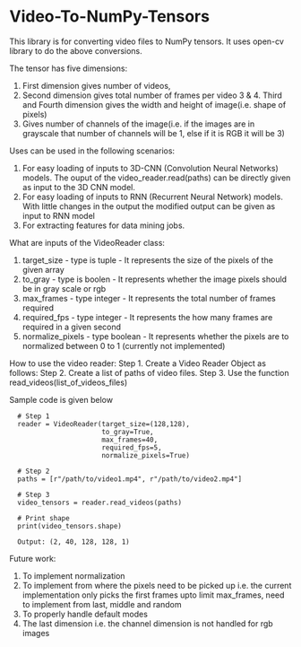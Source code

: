 # Video-To-NumPy-Tensors

This library is for converting video files to NumPy tensors. It uses open-cv library to do the above conversions.

The tensor has five dimensions: 
1. First dimension gives number of videos, 
2. Second dimension gives total number of frames per video
3 & 4. Third and Fourth dimension gives the width and height of image(i.e. shape of pixels)
5. Gives number of channels of the image(i.e. if the images are in grayscale that number of channels will be 1, else if it is RGB it will be 3)

Uses can be used in the following scenarios:
1. For easy loading of inputs to 3D-CNN (Convolution Neural Networks) models. The ouput of the video_reader.read(paths) can be directly given as input to the 3D CNN model.
2. For easy loading of inputs to RNN (Recurrent Neural Network) models. With little changes in the output the modified output can be given as input to RNN model
3. For extracting features for data mining jobs.

What are inputs of the VideoReader class:
1. target_size - type is tuple - It represents the size of the pixels of the given array
2. to_gray - type is boolen - It represents whether the image pixels should be in gray scale or rgb
3. max_frames - type integer - It represents the total number of frames required
4. required_fps - type integer - It represents the how many frames are required in a given second
5. normalize_pixels - type boolean - It represents whether the pixels are to normalized between 0 to 1 (currently not implemented)

How to use the video reader:
Step 1. Create a Video Reader Object as follows:
Step 2. Create a list of paths of video files.
Step 3. Use the function read_videos(list_of_videos_files)

Sample code is given below
```
  # Step 1
  reader = VideoReader(target_size=(128,128),
                       to_gray=True,
                       max_frames=40,
                       required_fps=5,
                       normalize_pixels=True)
                       
  # Step 2
  paths = [r"/path/to/video1.mp4", r"/path/to/video2.mp4"]
  
  # Step 3
  video_tensors = reader.read_videos(paths)
  
  # Print shape
  print(video_tensors.shape)
  
  Output: (2, 40, 128, 128, 1)

```

Future work:
1. To implement normalization
2. To implement from where the pixels need to be picked up i.e. the current implementation only picks the first frames upto limit max_frames, need to implement from last, middle and random
3. To properly handle default modes
4. The last dimension i.e. the channel dimension is not handled for rgb images
